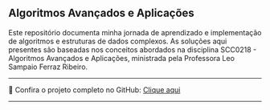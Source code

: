 ## Algoritmos Avançados e Aplicações 

Este repositório documenta minha jornada de aprendizado e implementação de algoritmos e estruturas de dados complexos. As soluções aqui presentes são baseadas nos conceitos abordados na disciplina SCC0218 - Algoritmos Avançados e Aplicações, ministrada pela Professora Leo Sampaio Ferraz Ribeiro.

---

🔗 Confira o projeto completo no GitHub: [Clique aqui](https://github.com/JhonatanBarboza/Algoritimos_Avancados)

---

